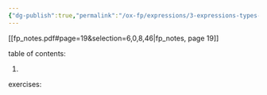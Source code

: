 ```yaml
---
{"dg-publish":true,"permalink":"/ox-fp/expressions/3-expressions-types-and-parametric-polymorphism/"}
---
```


[[fp_notes.pdf#page=19&selection=6,0,8,46|fp_notes, page 19]]

table of contents:

1. 

exercises: 